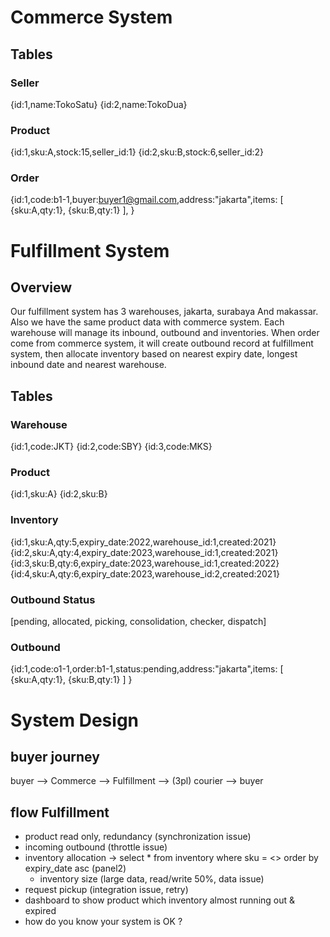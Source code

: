 # Commerce System

## Tables

### Seller
{id:1,name:TokoSatu}
{id:2,name:TokoDua}

### Product
{id:1,sku:A,stock:15,seller_id:1}
{id:2,sku:B,stock:6,seller_id:2}

### Order
{id:1,code:b1-1,buyer:buyer1@gmail.com,address:"jakarta",items:
	[
		{sku:A,qty:1},
		{sku:B,qty:1}
	],
}

# Fulfillment System


## Overview
Our fulfillment system has 3 warehouses, jakarta, surabaya And makassar. Also we have the same product data with commerce system. Each warehouse will manage its inbound, outbound and inventories. When order come from commerce system, it will create outbound record at fulfillment system, then allocate inventory based on nearest expiry date, longest inbound date and nearest warehouse.

## Tables

### Warehouse
{id:1,code:JKT}
{id:2,code:SBY}
{id:3,code:MKS}

### Product
{id:1,sku:A}
{id:2,sku:B}

### Inventory
{id:1,sku:A,qty:5,expiry_date:2022,warehouse_id:1,created:2021}
{id:2,sku:A,qty:4,expiry_date:2023,warehouse_id:1,created:2021}
{id:3,sku:B,qty:6,expiry_date:2023,warehouse_id:1,created:2022}
{id:4,sku:A,qty:6,expiry_date:2023,warehouse_id:2,created:2021}

### Outbound Status
[pending, allocated, picking, consolidation, checker, dispatch]

### Outbound
{id:1,code:o1-1,order:b1-1,status:pending,address:"jakarta",items:
	[
		{sku:A,qty:1},
		{sku:B,qty:1}
	]
}


# System Design

## buyer journey

buyer --> Commerce   -->  Fulfillment --> (3pl) courier --> buyer

## flow Fulfillment
- product read only, redundancy (synchronization issue)
- incoming outbound (throttle issue)
- inventory allocation -> select * from inventory where sku = <> order by expiry_date asc (panel2)
	- inventory size (large data, read/write 50%, data issue)
- request pickup (integration issue, retry)
- dashboard to show product which inventory almost running out & expired
- how do you know your system is OK ?
